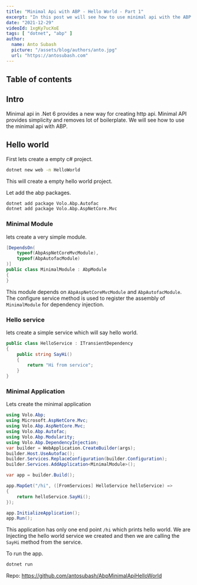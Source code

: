 ```yaml
---
title: "Minimal Api with ABP - Hello World - Part 1"
excerpt: "In this post we will see how to use minimal api with the ABP application."
date: "2021-12-29"
videoId: 1xgKy7ucXoE
tags: [ "dotnet", "abp" ]
author:
  name: Anto Subash
  picture: "/assets/blog/authors/anto.jpg"
  url: "https://antosubash.com"
---
```

## Table of contents

## Intro

Minimal api in .Net 6 provides a new way for creating http api. Minimal API provides simplicity and removes lot of boilerplate. We will see how to use the minimal api with ABP.

## Hello world

First lets create a empty c# project.

```bash
dotnet new web -n HelloWorld
```

This will create a empty hello world project.

Let add the abp packages.

```bash
dotnet add package Volo.Abp.Autofac
dotnet add package Volo.Abp.AspNetCore.Mvc
```

### Minimal Module

lets create a very simple module.

```cs
[DependsOn(
    typeof(AbpAspNetCoreMvcModule),
    typeof(AbpAutofacModule)
)]
public class MinimalModule : AbpModule
{
}
```

This module depends on `AbpAspNetCoreMvcModule` and `AbpAutofacModule`. The configure service method is used to register the assembly of `MinimalModule` for dependency injection. 

### Hello service

lets create a simple service which will say hello world.

```cs
public class HelloService : ITransientDependency
{
    public string SayHi()
    {
        return "Hi from service";
    }
}
```

### Minimal Application

Lets create the minimal application

```cs
using Volo.Abp;
using Microsoft.AspNetCore.Mvc;
using Volo.Abp.AspNetCore.Mvc;
using Volo.Abp.Autofac;
using Volo.Abp.Modularity;
using Volo.Abp.DependencyInjection;
var builder = WebApplication.CreateBuilder(args);
builder.Host.UseAutofac();
builder.Services.ReplaceConfiguration(builder.Configuration);
builder.Services.AddApplication<MinimalModule>();

var app = builder.Build();

app.MapGet("/hi", ([FromServices] HelloService helloService) =>
{
    return helloService.SayHi();
});

app.InitializeApplication();
app.Run();
```

This application has only one end point `/hi` which prints hello world. We are Injecting the hello world service we created and then we are calling the `SayHi` method from the service.

To run the app.

```bash
dotnet run
```

Repo: <https://github.com/antosubash/AbpMinimalApiHelloWorld>
